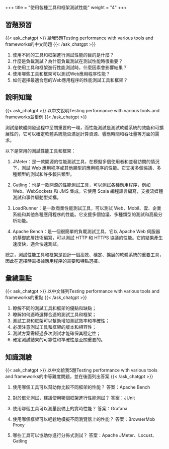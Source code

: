 +++
title = "使用各種工具和框架測試性能"
weight = "4"
+++
## 習題預習
{{< ask_chatgpt >}}
給我5題Testing performance with various tools and frameworks的中文問題
{{< /ask_chatgpt >}}



1. 使用不同的工具和框架進行測試性能的目的是什麼？
2. 什麼是負載測試？為什麼負載測試在測試性能時很重要？
3. 在使用工具和框架進行性能測試時，什麼因素會影響結果？
4. 使用哪些工具和框架可以測試Web應用程序性能？
5. 如何選擇最適合您的Web應用程序的性能測試工具和框架？   

## 說明知識
{{< ask_chatgpt >}}
以中文說明Testing performance with various tools and frameworks並舉例
{{< /ask_chatgpt >}}



測試是軟體開發過程中至關重要的一環，而性能測試是測試軟體系統的效能和可擴展性的，它可以確定軟體系統能否滿足計算資源、響應時間和吞吐量等方面的需求。

以下是常用的測試性能工具和框架：

1. JMeter：是一款開源的性能測試工具，在模擬多個使用者和並發訪問的情況下，測試 Web 應用程序或其他類型的應用程序的性能。它支援多個協議、多種類型的測試和許多報告類型。

2. Gatling：也是一款開源的性能測試工具，可以測試各種應用程序，例如 Web、WebSockets 和 JMS 集成。它使用 Scala 編程語言編寫，支援流媒體測試和事件驅動型架構。

3. LoadRunner：是一款商業性能測試工具，可以測試 Web、Mobil、雲、企業系統和其他各種應用程序的性能。它支援多個協議、多種類型的測試和高級分析功能。

4. Apache Bench：是一個很簡單的負載測試工具，它以 Apache Web 伺服器的基礎底層技術編寫，可以測試 HTTP 和 HTTPS 協議的性能。它的結果產生速度快，適合快速測試。

總之，測試性能工具和框架是設計一個高效、穩定、擴展的軟體系統的重要工具，因此在選擇時需根據應用程序的需要和特點選擇。   

## 彙總重點
{{< ask_chatgpt >}}
以中文條列Testing performance with various tools and frameworks的重點
{{< /ask_chatgpt >}}



1. 瞭解不同的測試工具和框架的優點和缺點；
2. 瞭解如何適時選擇合適的測試工具和框架；
3. 測試工具和框架可以幫助增加測試效率和準確性；
4. 必須注意測試工具和框架的版本和相容性；
5. 測試方案需經過多次測試才能確保其穩定性；
6. 確定測試結果的可靠性和準確性是至關重要的。   

## 知識測驗
{{< ask_chatgpt >}}
以中文給我5題Testing performance with various tools and frameworks的中等難度問題，並在後面列出答案
{{< /ask_chatgpt >}}



1. 使用哪個工具可以幫助你比較不同框架的性能？
答案：Apache Bench

2. 對於單元測試，建議使用哪個框架進行性能測試？
答案：JUnit

3. 使用哪個工具可以測量設備上的實時性能？
答案：Grafana

4. 使用哪個框架可以輕鬆地模擬不同瀏覽器上的性能？
答案：BrowserMob Proxy

5. 哪些工具可以協助你進行分佈式測試？
答案：Apache JMeter、Locust、Gatling   

